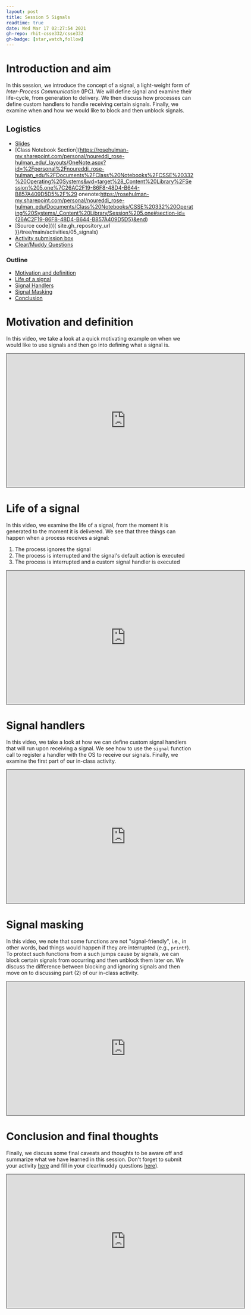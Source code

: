 ```yaml
---
layout: post
title: Session 5 Signals
readtime: true
date: Wed Mar 17 02:27:54 2021
gh-repo: rhit-csse332/csse332
gh-badge: [star,watch,follow]
---
```


# Introduction and aim
In this session, we introduce the concept of a signal, a light-weight form of _Inter-Process
Communication_ (IPC). We will define signal and examine their life-cycle, from generation to
delivery. We then discuss how processes can define custom handlers to handle receiving certain
signals. Finally, we examine when and how we would like to block and then unblock signals.

## Logistics
* [Slides](https://rosehulman-my.sharepoint.com/:p:/g/personal/noureddi_rose-hulman_edu/EXbapWVhr95AuCwpFZbBss0Bvk0vLyJXY6O18azbxDsI1A?e=zDThBw)
* [Class Notebook Section](https://rosehulman-my.sharepoint.com/personal/noureddi_rose-hulman_edu/_layouts/OneNote.aspx?id=%2Fpersonal%2Fnoureddi_rose-hulman_edu%2FDocuments%2FClass%20Notebooks%2FCSSE%20332%20Operating%20Systems&wd=target%28_Content%20Library%2FSession%205.one%7C26AC2F19-86F8-48D4-B644-B857A409D5D5%2F%29 onenote:https://rosehulman-my.sharepoint.com/personal/noureddi_rose-hulman_edu/Documents/Class%20Notebooks/CSSE%20332%20Operating%20Systems/_Content%20Library/Session%205.one#section-id={26AC2F19-86F8-48D4-B644-B857A409D5D5}&end)
* [Source code]({{ site.gh_repository_url }}/tree/main/activities/05_signals)
* [Activity submission box](https://moodle.rose-hulman.edu/mod/assign/view.php?id=2708130)
* [Clear/Muddy Questions](https://moodle.rose-hulman.edu/mod/quiz/view.php?id=2762511)

### Outline
* [Motivation and definition](#motivation-and-definition)
* [Life of a signal](#life-of-a-signal)
* [Signal Handlers](#signal-handlers)
* [Signal Masking](#signal-masking)
* [Conclusion](#conclusion)

# Motivation and definition
In this video, we take a look at a quick motivating example on when we would like to use signals and
then go into defining what a signal is. 

<iframe src="https://rose-hulman.hosted.panopto.com/Panopto/Pages/Embed.aspx?id=d9abd2e4-8d7b-435d-b45e-acee00448380&autoplay=false&offerviewer=true&showtitle=true&showbrand=false&start=0&interactivity=all" height="360" width="640" style="border: 1px solid #464646;" allowfullscreen allow="autoplay"></iframe>

# Life of a signal
In this video, we examine the life of a signal, from the moment it is generated to the moment it is
delivered. We see that three things can happen when a process receives a signal:
1. The process ignores the signal
2. The process is interrupted and the signal's default action is executed
3. The process is interrupted and a custom signal handler is executed

<iframe src="https://rose-hulman.hosted.panopto.com/Panopto/Pages/Embed.aspx?id=0d85b039-10fa-4364-84dc-acee004dfeec&autoplay=false&offerviewer=true&showtitle=true&showbrand=false&start=0&interactivity=all" height="360" width="640" style="border: 1px solid #464646;" allowfullscreen allow="autoplay"></iframe>

# Signal handlers
In this video, we take a look at how we can define custom signal handlers that will run upon
receiving a signal. We see how to use the `signal` function call to register a handler with the OS
to receive our signals. Finally, we examine the first part of our in-class activity.

<iframe src="https://rose-hulman.hosted.panopto.com/Panopto/Pages/Embed.aspx?id=53168e81-633e-45cd-9e1d-acee0051dd27&autoplay=false&offerviewer=true&showtitle=true&showbrand=false&start=0&interactivity=all" height="360" width="640" style="border: 1px solid #464646;" allowfullscreen allow="autoplay"></iframe>

# Signal masking
In this video, we note that some functions are not "signal-friendly", i.e., in other words, bad
things would happen if they are interrupted (e.g., `printf`). To protect such functions from a such
jumps cause by signals, we can block certain signals from occurring and then unblock them later on.
We discuss the difference between blocking and ignoring signals and then move on to discussing part
(2) of our in-class activity.

<iframe src="https://rose-hulman.hosted.panopto.com/Panopto/Pages/Embed.aspx?id=4e8a3b48-9edd-4bdd-87e0-acee00561900&autoplay=false&offerviewer=true&showtitle=true&showbrand=false&start=0&interactivity=all" height="360" width="640" style="border: 1px solid #464646;" allowfullscreen allow="autoplay"></iframe>

# Conclusion and final thoughts
Finally, we discuss some final caveats and thoughts to be aware off and summarize what we have
learned in this session. Don't forget to submit your activity
[here](https://moodle.rose-hulman.edu/mod/assign/view.php?id=2708130) and fill in your clear/muddy
questions [here](https://moodle.rose-hulman.edu/mod/quiz/view.php?id=2762511)).

<iframe src="https://rose-hulman.hosted.panopto.com/Panopto/Pages/Embed.aspx?id=05f8d316-295c-4fe9-90f1-acee005a81d2&autoplay=false&offerviewer=true&showtitle=true&showbrand=false&start=0&interactivity=all" height="360" width="640" style="border: 1px solid #464646;" allowfullscreen allow="autoplay"></iframe>
